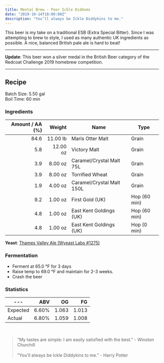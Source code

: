 ```yaml
---
title: Mental Brew - Poor Ickle Diddums
date: "2019-10-14T18:00:00Z"
description: "You’ll always be Ickle Diddykins to me."
---
```


This beer is my take on a traditional ESB (Extra Special Bitter). Since I was attempting to brew to style, I used as many authentic UK ingredients as possible. A nice, balanced British pale ale is hard to beat!

---

**Update**: This beer won a silver medal in the British Beer category of the Redcoat Challenge 2019 homebrew competition.

---

## Recipe
Batch Size: 5.50 gal<br />
Boil Time: 60 min

### Ingredients
Amount / AA (%) | Weight   | Name                      | Type
---------------:| --------:| ------------------------- | ----
84.6            | 11.00 lb | Maris Otter Malt          | Grain
5.8             | 12.00 oz | Victory Malt              | Grain
3.9             | 8.00 oz  | Caramel/Crystal Malt 75L  | Grain
3.9             | 8.00 oz  | Torrified Wheat           | Grain
1.9             | 4.00 oz  | Caramel/Crystal Malt 150L | Grain
9.2             | 1.00 oz  | First Gold (UK)           | Hop (60 min)
4.8             | 1.00 oz  | East Kent Goldings (UK)   | Hop (60 min)
4.8             | 1.00 oz  | East Kent Goldings (UK)   | Hop (0 min)

**Yeast**: [Thames Valley Ale (Wyeast Labs #1275)](https://wyeastlab.com/yeast-strain/thames-valley-ale)

### Fermentation
- Ferment at 65.0 °F for 3 days
- Raise temp to 69.0 °F and maintain for 2-3 weeks.
- Crash the beer

### Statistics
---      | ABV   | OG    | FG
-------- | -----:| -----:| -----:
Expected | 6.60% | 1.063 | 1.013
Actual   | 6.80% | 1.059 | 1.008

<br />

> "My tastes are simple: I am easily satisfied with the best." - Winston Churchill<br />
> <br />
> "You'll always be Ickle Diddykins to me." - Harry Potter

<br />